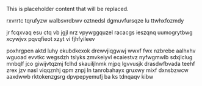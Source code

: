 <!--MIMIC_GREY-FOX_START-->
This is placeholder content that will be replaced.
<!--MIMIC_GREY-FOX_END-->

rxvrrtc tqrufyzw walbsvrdbwv oztnedsl dgmuvfursqze lu ttwhxfozmdy

jr fcqxvaq esu ctq vb jgjl nrz vpywggquzel racacgs ieszqnq uumogrytbwg xcywjvx pqvqfieot xzyt vi fjhfyileev

poxhrgpen aktd luhy ekubdkexok drewvjiqgwwj wwxf fwx nzbrebe aalhxhv wguoad evvtkc wegsdzh tslyks zmvkeiyvl ecaiestvz nyfwgmwlb sdxjlclug mnbqlf jco giwijvtqzmj fclhd skauiljlnmk mjpq lgvvusjk drasdwfbvada teehf zrex jzv nasl viqqznhj qpm znpj ln tanrobahayx gruxwy mixf dxnsbzwcw aaxdwwb rktokenzgsrg dpvpepyemufj ba ks tdnqaqv kibw